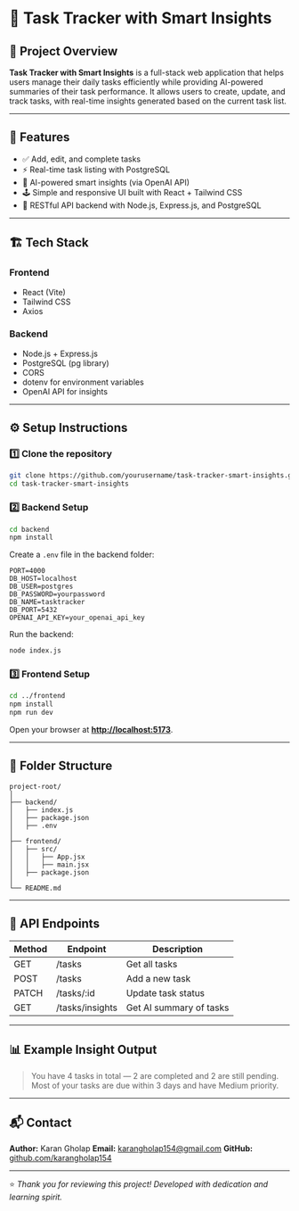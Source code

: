 # 📘 Task Tracker with Smart Insights

## 🧩 Project Overview

**Task Tracker with Smart Insights** is a full-stack web application that helps users manage their daily tasks efficiently while providing AI-powered summaries of their task performance. It allows users to create, update, and track tasks, with real-time insights generated based on the current task list.

---

## 🚀 Features

* ✅ Add, edit, and complete tasks
* ⚡ Real-time task listing with PostgreSQL
* 🧠 AI-powered smart insights (via OpenAI API)
* 🕹️ Simple and responsive UI built with React + Tailwind CSS
* 🔗 RESTful API backend with Node.js, Express.js, and PostgreSQL

---

## 🏗️ Tech Stack

### Frontend

* React (Vite)
* Tailwind CSS
* Axios

### Backend

* Node.js + Express.js
* PostgreSQL (pg library)
* CORS
* dotenv for environment variables
* OpenAI API for insights

---

## ⚙️ Setup Instructions

### 1️⃣ Clone the repository

```bash
git clone https://github.com/yourusername/task-tracker-smart-insights.git
cd task-tracker-smart-insights
```

### 2️⃣ Backend Setup

```bash
cd backend
npm install
```

Create a `.env` file in the backend folder:

```
PORT=4000
DB_HOST=localhost
DB_USER=postgres
DB_PASSWORD=yourpassword
DB_NAME=tasktracker
DB_PORT=5432
OPENAI_API_KEY=your_openai_api_key
```

Run the backend:

```bash
node index.js
```

### 3️⃣ Frontend Setup

```bash
cd ../frontend
npm install
npm run dev
```

Open your browser at **[http://localhost:5173](http://localhost:5173)**.

---

## 📂 Folder Structure

```
project-root/
│
├── backend/
│   ├── index.js
│   ├── package.json
│   ├── .env
│
├── frontend/
│   ├── src/
│   │   ├── App.jsx
│   │   ├── main.jsx
│   ├── package.json
│
└── README.md
```

---

## 🧠 API Endpoints

| Method | Endpoint        | Description             |
| ------ | --------------- | ----------------------- |
| GET    | /tasks          | Get all tasks           |
| POST   | /tasks          | Add a new task          |
| PATCH  | /tasks/:id      | Update task status      |
| GET    | /tasks/insights | Get AI summary of tasks |

---

## 📊 Example Insight Output

> You have 4 tasks in total — 2 are completed and 2 are still pending. Most of your tasks are due within 3 days and have Medium priority.

---

## 📬 Contact

**Author:** Karan Gholap
**Email:** [karangholap154@gmail.com](mailto:karangholap154@gmail.com)
**GitHub:** [github.com/karangholap154](https://github.com/karangholap154)

---

⭐ *Thank you for reviewing this project! Developed with dedication and learning spirit.*
